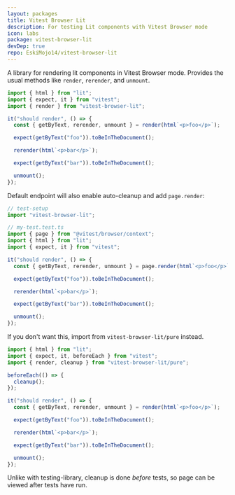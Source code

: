 ```yaml
---
layout: packages
title: Vitest Browser Lit
description: For testing Lit components with Vitest Browser mode
icon: labs
package: vitest-browser-lit
devDep: true
repo: EskiMojo14/vitest-browser-lit
---
```


A library for rendering lit components in Vitest Browser mode. Provides the usual methods like `render`, `rerender`, and `unmount`.

```ts
import { html } from "lit";
import { expect, it } from "vitest";
import { render } from "vitest-browser-lit";

it("should render", () => {
  const { getByText, rerender, unmount } = render(html`<p>foo</p>`);

  expect(getByText("foo")).toBeInTheDocument();

  rerender(html`<p>bar</p>`);

  expect(getByText("bar")).toBeInTheDocument();

  unmount();
});
```

Default endpoint will also enable auto-cleanup and add `page.render`:

```ts
// test-setup
import "vitest-browser-lit";

// my-test.test.ts
import { page } from "@vitest/browser/context";
import { html } from "lit";
import { expect, it } from "vitest";

it("should render", () => {
  const { getByText, rerender, unmount } = page.render(html`<p>foo</p>`);

  expect(getByText("foo")).toBeInTheDocument();

  rerender(html`<p>bar</p>`);

  expect(getByText("bar")).toBeInTheDocument();

  unmount();
});
```

If you don't want this, import from `vitest-browser-lit/pure` instead.

```ts
import { html } from "lit";
import { expect, it, beforeEach } from "vitest";
import { render, cleanup } from "vitest-browser-lit/pure";

beforeEach(() => {
  cleanup();
});

it("should render", () => {
  const { getByText, rerender, unmount } = render(html`<p>foo</p>`);

  expect(getByText("foo")).toBeInTheDocument();

  rerender(html`<p>bar</p>`);

  expect(getByText("bar")).toBeInTheDocument();

  unmount();
});
```

Unlike with testing-library, cleanup is done _before_ tests, so page can be viewed after tests have run.

